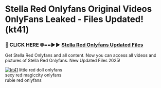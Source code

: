 # Stella Red Onlyfans Original Videos 0nlyFans Leaked - Files Updated! (kt41)

<h3>🔴 CLICK HERE 🌐==►► <a href="https://tinyurl.com/2jnfzry5" rel="nofollow">Stella Red Onlyfans Updated Files</a></h3>

Get Stella Red Onlyfans and all content. Now you can access all videos and pictures of Stella Red Onlyfans. New Updated Files 2025!

[![kt41](https://i.imgur.com/GyGTBgg.gif)](https://tinyurl.com/2jnfzry5)
little red doll onlyfans<br>
sexy red magiccity onlyfans<br>
rubie red onlyfans